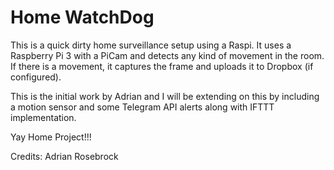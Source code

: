 # Home WatchDog

This is a quick dirty home surveillance setup using a Raspi. It uses a Raspberry Pi 3 with a PiCam and detects any kind of movement in the room. If there is a movement, it captures the frame and uploads it to Dropbox (if configured).

This is the initial work by Adrian and I will be extending on this by including a motion sensor and some Telegram API alerts along with IFTTT implementation.

Yay Home Project!!!



Credits: Adrian Rosebrock
